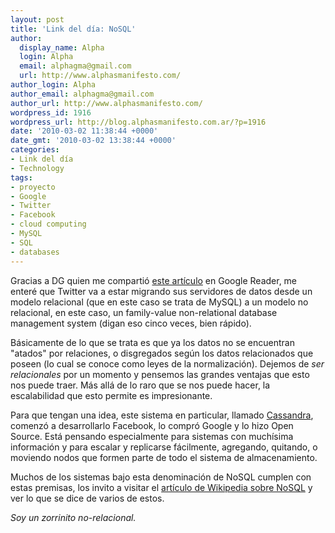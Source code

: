```yaml
---
layout: post
title: 'Link del día: NoSQL'
author:
  display_name: Alpha
  login: Alpha
  email: alphagma@gmail.com
  url: http://www.alphasmanifesto.com/
author_login: Alpha
author_email: alphagma@gmail.com
author_url: http://www.alphasmanifesto.com/
wordpress_id: 1916
wordpress_url: http://blog.alphasmanifesto.com.ar/?p=1916
date: '2010-03-02 11:38:44 +0000'
date_gmt: '2010-03-02 13:38:44 +0000'
categories:
- Link del día
- Technology
tags:
- proyecto
- Google
- Twitter
- Facebook
- cloud computing
- MySQL
- SQL
- databases
---
```


Gracias a DG quien me compartió [este artículo](http://bitelia.com/2010/03/twitter-cambia-paradigma-mysql-nosql) en Google Reader, me enteré que Twitter va a estar migrando sus servidores de datos desde un modelo relacional (que en este caso se trata de MySQL) a un modelo no relacional, en este caso, un family-value non-relational database management system (digan eso cinco veces, bien rápido).

Básicamente de lo que se trata es que ya los datos no se encuentran "atados" por relaciones, o disgregados según los datos relacionados que poseen (lo cual se conoce como leyes de la normalización). Dejemos de _ser relacionales_ por un momento y pensemos las grandes ventajas que esto nos puede traer. Más allá de lo raro que se nos puede hacer, la escalabilidad que esto permite es impresionante.

Para que tengan una idea, este sistema en particular, llamado [Cassandra](http://wiki.apache.org/cassandra/), comenzó a desarrollarlo Facebook, lo compró Google y lo hizo Open Source. Está pensando especialmente para sistemas con muchísima información y para escalar y replicarse fácilmente, agregando, quitando, o moviendo nodos que formen parte de todo el sistema de almacenamiento.

Muchos de los sistemas bajo esta denominación de NoSQL cumplen con estas premisas, los invito a visitar el [artículo de Wikipedia sobre NoSQL](http://en.wikipedia.org/wiki/NoSQL) y ver lo que se dice de varios de estos.

_Soy un zorrinito no-relacional._
